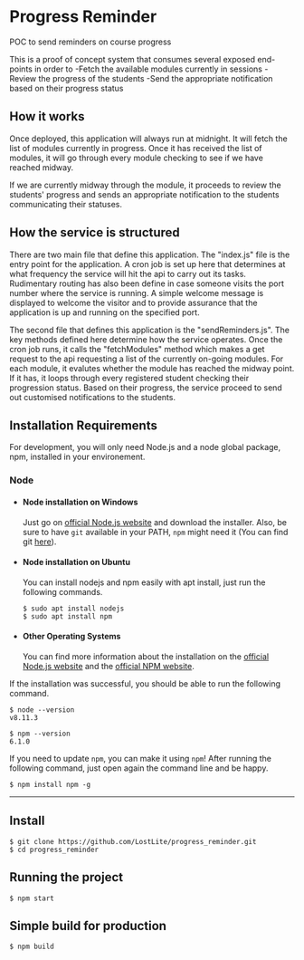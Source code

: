 # Progress Reminder
POC to send reminders on course progress

This is a proof of concept system that consumes several exposed end-points in order to 
-Fetch the available modules currently in sessions
-Review the progress of the students
-Send the appropriate notification based on their progress status

## How it works
Once deployed, this application will always run at midnight. It will fetch the list of modules currently in progress. Once it has received the list of modules, it will go through every module checking to see if we have reached midway.

If we are currently midway through the module, it proceeds to review the students' progress and sends an appropriate notification to the students communicating their statuses.

## How the service is structured
There are two main file that define this application. The "index.js" file is the entry point for the application. A cron job is set up here that determines at what frequency the service will hit the api to carry out its tasks. Rudimentary routing has also been define in case someone visits the port number where the service is running. A simple welcome message is displayed to welcome the visitor and to provide assurance that the application is up and running on the specified port.

The second file that defines this application is the "sendReminders.js". The key methods defined here determine how the service operates. Once the cron job runs, it calls the "fetchModules" method which makes a get request to the api requesting a list of the currently on-going modules. For each module, it evalutes whether the module has reached the midway point. If it has, it loops through every registered student checking their progression status. Based on their progress, the service proceed to send out customised notifications to the students.

## Installation Requirements

For development, you will only need Node.js and a node global package, npm, installed in your environement.

### Node
- #### Node installation on Windows

  Just go on [official Node.js website](https://nodejs.org/) and download the installer.
Also, be sure to have `git` available in your PATH, `npm` might need it (You can find git [here](https://git-scm.com/)).

- #### Node installation on Ubuntu

  You can install nodejs and npm easily with apt install, just run the following commands.

      $ sudo apt install nodejs
      $ sudo apt install npm

- #### Other Operating Systems
  You can find more information about the installation on the [official Node.js website](https://nodejs.org/) and the [official NPM website](https://npmjs.org/).

If the installation was successful, you should be able to run the following command.

    $ node --version
    v8.11.3

    $ npm --version
    6.1.0

If you need to update `npm`, you can make it using `npm`! After running the following command, just open again the command line and be happy.

    $ npm install npm -g
---

## Install

    $ git clone https://github.com/LostLite/progress_reminder.git
    $ cd progress_reminder

## Running the project

    $ npm start

## Simple build for production

    $ npm build
